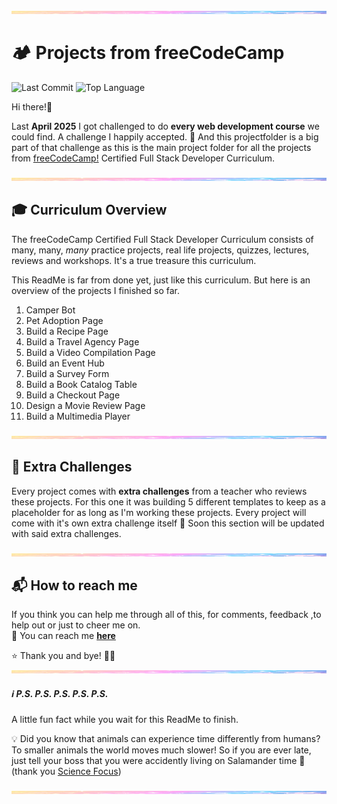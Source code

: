 <img src="assets/pastel-banner.jpg" alt="Pastel Prism Banner" width="100%" height="5px" />

# 🏕️ Projects from freeCodeCamp

![Last Commit](https://img.shields.io/github/last-commit/PastelPrism/freecodecamp-full-stack-developer)
![Top Language](https://img.shields.io/github/languages/top/PastelPrism/freecodecamp-full-stack-developer)

Hi there!👋 

Last **April 2025** I got challenged to do **every web development course** we could find. A challenge I happily accepted. 🎉
And this projectfolder is a big part of that challenge as this is the main project folder for all the projects from [freeCodeCamp!](https://www.freecodecamp.org) Certified Full Stack Developer Curriculum. 

<img src="assets/pastel-banner.jpg" alt="Pastel Prism Banner" width="100%" height="5px" />

## 🎓 Curriculum Overview  

The freeCodeCamp Certified Full Stack Developer Curriculum consists of many, many, _many_ practice projects, real life projects, quizzes, lectures, reviews and workshops. It's a true treasure this curriculum. 

This ReadMe is far from done yet, just like this curriculum. But here is an overview of the projects I finished so far.  

1. Camper Bot 
2. Pet Adoption Page
3. Build a Recipe Page 
4. Build a Travel Agency Page
5. Build a Video Compilation Page
6. Build an Event Hub 
7. Build a Survey Form
8. Build a Book Catalog Table 
9. Build a Checkout Page 
10. Design a Movie Review Page 
11. Build a Multimedia Player 

<img src="assets/pastel-banner.jpg" width="100%" height="5px" />

## 🧩 Extra Challenges

Every project comes with **extra challenges** from a teacher who reviews these projects.
For this one it was building 5 different templates to keep as a placeholder for as long as I'm working these projects.
Every project will come with it's own extra challenge itself 🥰
Soon this section will be updated with said extra challenges. 

<img src="assets/pastel-banner.jpg" width="100%" height="5px" />

## 📬 How to reach me
If you think you can help me through all of this, for comments, feedback ,to help out or just to cheer me on.  
📩 You can reach me **[here](mailto:amy-van-leeuwen@proton.me)**  

⭐ Thank you and bye! 👋🙂
<img src="assets/pastel-banner.jpg" width="100%" height="5px" />
 
##### ℹ️ _P.S._ _P.S._ _P.S._ _P.S._ _P.S._ ###### 
A little fun fact while you wait for this ReadMe to finish.  
  
💡 Did you know that animals can experience time differently from humans?  
To smaller animals the world moves much slower! So if you are ever late, just tell your boss that you were accidently living on Salamander time 🦎 
(thank you [Science Focus](https://www.sciencefocus.com/science/fun-facts))

<img src="assets/pastel-banner.jpg" width="100%" height="5px" />




 




